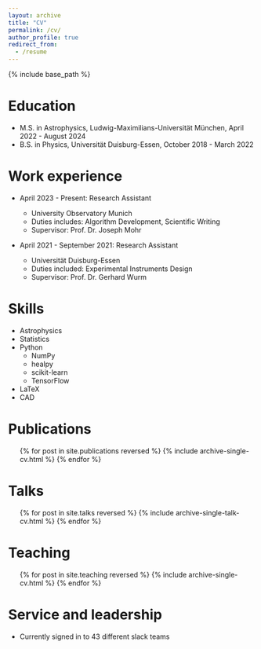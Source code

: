 ```yaml
---
layout: archive
title: "CV"
permalink: /cv/
author_profile: true
redirect_from:
  - /resume
---
```


{% include base_path %}

Education
======

* M.S. in Astrophysics, Ludwig-Maximilians-Universität München, April 2022 - August 2024
* B.S. in Physics, Universität Duisburg-Essen, October 2018 - March 2022

Work experience
======
* April 2023 - Present: Research Assistant
  * University Observatory Munich
  * Duties includes: Algorithm Development, Scientific Writing
  * Supervisor: Prof. Dr. Joseph Mohr

* April 2021 - September 2021: Research Assistant
  * Universität Duisburg-Essen
  * Duties included: Experimental Instruments Design
  * Supervisor: Prof. Dr. Gerhard Wurm

  
Skills
======
* Astrophysics
* Statistics
* Python
  * NumPy
  * healpy
  * scikit-learn
  * TensorFlow
* LaTeX
* CAD

Publications
======
  <ul>{% for post in site.publications reversed %}
    {% include archive-single-cv.html %}
  {% endfor %}</ul>
  
Talks
======
  <ul>{% for post in site.talks reversed %}
    {% include archive-single-talk-cv.html  %}
  {% endfor %}</ul>
  
Teaching
======
  <ul>{% for post in site.teaching reversed %}
    {% include archive-single-cv.html %}
  {% endfor %}</ul>
  
Service and leadership
======
* Currently signed in to 43 different slack teams
